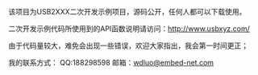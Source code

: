 该项目为USB2XXX二次开发示例项目，源码公开，任何人都可以下载使用。

二次开发示例代码所使用到的API函数说明请访问：http://www.usbxyz.com/

由于代码量较大，难免会出现一些错误，欢迎大家指出，我会第一时间更正；

我的联系方式：
QQ:188298598
邮箱：wdluo@embed-net.com
